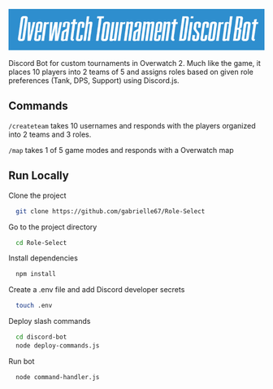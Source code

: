 
![Header](assets/OW-Header.png)

Discord Bot for custom tournaments in Overwatch 2. Much like the game, it places 10 players into 2 teams of 5 and assigns roles based on given role preferences (Tank, DPS, Support) using Discord.js.

## Commands
```/createteam``` takes 10 usernames and responds with the players organized into 2 teams and 3 roles.

```/map``` takes 1 of 5 game modes and responds with a Overwatch map

## Run Locally

Clone the project

```bash
  git clone https://github.com/gabrielle67/Role-Select
```

Go to the project directory

```bash
  cd Role-Select
```

Install dependencies

```bash
  npm install
```

Create a .env file and add Discord developer secrets

```bash
  touch .env
```
Deploy slash commands

```bash
  cd discord-bot
  node deploy-commands.js
```

Run bot
```bash
  node command-handler.js
```
